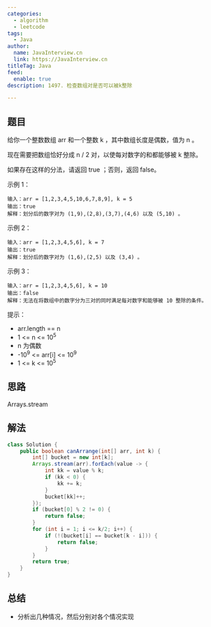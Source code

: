 ```yaml
---
categories:
  - algorithm
  - leetcode
tags:
  - Java
author: 
  name: JavaInterview.cn
  link: https://JavaInterview.cn
titleTag: Java
feed:
  enable: true
description: 1497. 检查数组对是否可以被k整除

---
```


## 题目

给你一个整数数组 arr 和一个整数 k ，其中数组长度是偶数，值为 n 。

现在需要把数组恰好分成 n / 2 对，以使每对数字的和都能够被 k 整除。

如果存在这样的分法，请返回 true ；否则，返回 false。



示例 1：

    输入：arr = [1,2,3,4,5,10,6,7,8,9], k = 5
    输出：true
    解释：划分后的数字对为 (1,9),(2,8),(3,7),(4,6) 以及 (5,10) 。
示例 2：

    输入：arr = [1,2,3,4,5,6], k = 7
    输出：true
    解释：划分后的数字对为 (1,6),(2,5) 以及 (3,4) 。
示例 3：

    输入：arr = [1,2,3,4,5,6], k = 10
    输出：false
    解释：无法在将数组中的数字分为三对的同时满足每对数字和能够被 10 整除的条件。


提示：

* arr.length == n
* 1 <= n <= 10<sup>5</sup>
* n 为偶数
* -10<sup>9</sup> <= arr[i] <= 10<sup>9</sup>
* 1 <= k <= 10<sup>5</sup>

## 思路

Arrays.stream

## 解法
```java
class Solution {
    public boolean canArrange(int[] arr, int k) {
        int[] bucket = new int[k];
        Arrays.stream(arr).forEach(value -> {
            int kk = value % k;
            if (kk < 0) {
                kk += k;
            }
            bucket[kk]++;
        });
        if (bucket[0] % 2 != 0) {
            return false;
        }
        for (int i = 1; i <= k/2; i++) {
            if (!(bucket[i] == bucket[k - i])) {
                return false;
            }
        }
        return true;
    }
}

```

## 总结

- 分析出几种情况，然后分别对各个情况实现 

